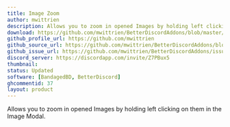 ```yaml
---
title: Image Zoom
author: mwittrien
description: Allows you to zoom in opened Images by holding left clicking on them in the Image Modal.
download: https://github.com/mwittrien/BetterDiscordAddons/blob/master/Plugins/ImageZoom/ImageZoom.plugin.js
github_profile_url: https://github.com/mwittrien
github_source_url: https://github.com/mwittrien/BetterDiscordAddons/blob/master/Plugins/ImageZoom/
github_issue_url: https://github.com/mwittrien/BetterDiscordAddons/issues/
discord_server: https://discordapp.com/invite/Z7PBux5
thumbnail:
status: Updated
software: [BandagedBD, BetterDiscord]
ghcommentid: 37
layout: product
---
```

Allows you to zoom in opened Images by holding left clicking on them in the Image Modal.